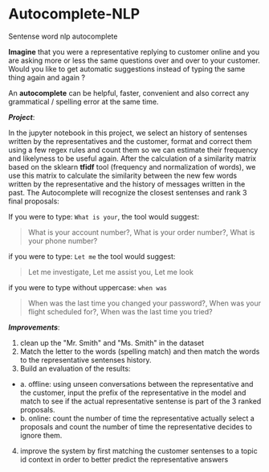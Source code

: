 # Autocomplete-NLP

Sentense word nlp autocomplete

**Imagine** that you were a representative replying to customer online and you are asking more or less the same questions over and over to your customer. Would you like to get automatic suggestions instead of typing the same thing again and again ?

An **autocomplete** can be helpful, faster, convenient and also correct any grammatical / spelling error at the same time.

**_Project_**:

In the jupyter notebook in this project, we select an history of sentenses written by the representatives and the customer, format and correct them using a few regex rules and count them so we can estimate their frequency and likelyness to be useful again.
After the calculation of a similarity matrix based on the sklearn **tfidf** tool (frequency and normalization of words), we use this matrix to calculate the similarity between the new few words written by the representative and the history of messages written in the past.
The Autocomplete will recognize the closest sentenses and rank 3 final proposals:

If you were to type: `What is your`,
the tool would suggest:

> What is your account number?,
> What is your order number?,
> What is your phone number?

if you were to type: `Let me`
the tool would suggest:

> Let me investigate, Let me assist you, Let me look

if you were to type without uppercase: `when was`

> When was the last time you changed your password?,
> When was your flight scheduled for?,
> When was the last time you tried?

**_Improvements_**:

1.  clean up the "Mr. Smith" and "Ms. Smith" in the dataset
2.  Match the letter to the words (spelling match) and then match the words to the representative sentenses history.
3.  Build an evaluation of the results:

-   a. offline: using unseen conversations between the representative and the customer, input the prefix of the representative in the model and match to see if the actual representative sentense is part of the 3 ranked proposals.
-   b. online: count the number of time the representative actually select a proposals and count the number of time the representative decides to ignore them.

4.  improve the system by first matching the customer sentenses to a topic id context in order to better predict the representative answers

